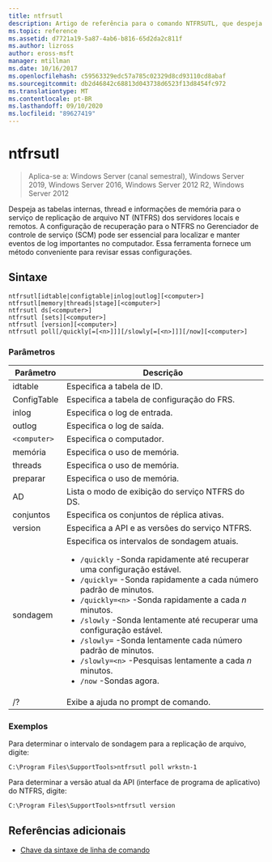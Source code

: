 ```yaml
---
title: ntfrsutl
description: Artigo de referência para o comando NTFRSUTL, que despeja as tabelas internas, thread e informações de memória para o serviço de replicação de arquivo NT (NTFRS).
ms.topic: reference
ms.assetid: d7721a19-5a87-4ab6-b816-65d2da2c811f
ms.author: lizross
author: eross-msft
manager: mtillman
ms.date: 10/16/2017
ms.openlocfilehash: c59563329edc57a785c02329d8cd93110cd8abaf
ms.sourcegitcommit: db2d46842c68813d043738d6523f13d8454fc972
ms.translationtype: MT
ms.contentlocale: pt-BR
ms.lasthandoff: 09/10/2020
ms.locfileid: "89627419"
---
```

# <a name="ntfrsutl"></a>ntfrsutl

> Aplica-se a: Windows Server (canal semestral), Windows Server 2019, Windows Server 2016, Windows Server 2012 R2, Windows Server 2012

Despeja as tabelas internas, thread e informações de memória para o serviço de replicação de arquivo NT (NTFRS) dos servidores locais e remotos. A configuração de recuperação para o NTFRS no Gerenciador de controle de serviço (SCM) pode ser essencial para localizar e manter eventos de log importantes no computador. Essa ferramenta fornece um método conveniente para revisar essas configurações.

## <a name="syntax"></a>Sintaxe

```
ntfrsutl[idtable|configtable|inlog|outlog][<computer>]
ntfrsutl[memory|threads|stage][<computer>]
ntfrsutl ds[<computer>]
ntfrsutl [sets][<computer>]
ntfrsutl [version][<computer>]
ntfrsutl poll[/quickly[=[<n>]]][/slowly[=[<n>]]][/now][<computer>]
```

### <a name="parameters"></a>Parâmetros

| Parâmetro | Descrição |
| --------- | ----------- |
| idtable | Especifica a tabela de ID. |
| ConfigTable | Especifica a tabela de configuração do FRS. |
| inlog | Especifica o log de entrada. |
| outlog | Especifica o log de saída. |
| `<computer>` | Especifica o computador. |
| memória | Especifica o uso de memória. |
| threads | Especifica o uso de memória. |
| preparar | Especifica o uso de memória. |
| AD | Lista o modo de exibição do serviço NTFRS do DS. |
| conjuntos | Especifica os conjuntos de réplica ativas. |
| version | Especifica a API e as versões do serviço NTFRS. |
| sondagem | Especifica os intervalos de sondagem atuais.<ul><li>`/quickly` -Sonda rapidamente até recuperar uma configuração estável.</li><li>`/quickly=` -Sonda rapidamente a cada número padrão de minutos.</li><li>`/quickly=<n>` -Sonda rapidamente a cada *n* minutos.</li><li>`/slowly` -Sonda lentamente até recuperar uma configuração estável.</li><li>`/slowly=` -Sonda lentamente cada número padrão de minutos.</li><li>`/slowly=<n>` -Pesquisas lentamente a cada *n* minutos.</li><li>`/now` -Sondas agora.</li></ul>|
| /? | Exibe a ajuda no prompt de comando. |

### <a name="examples"></a>Exemplos

Para determinar o intervalo de sondagem para a replicação de arquivo, digite:

```
C:\Program Files\SupportTools>ntfrsutl poll wrkstn-1
```

Para determinar a versão atual da API (interface de programa de aplicativo) do NTFRS, digite:

```
C:\Program Files\SupportTools>ntfrsutl version
```

## <a name="additional-references"></a>Referências adicionais

- [Chave da sintaxe de linha de comando](command-line-syntax-key.md)
